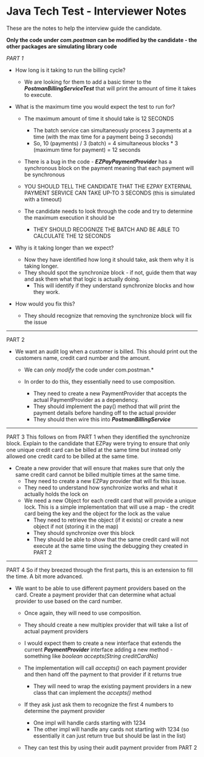 # Java Tech Test - Interviewer Notes

These are the notes to help the interview guide the candidate.

**Only the code under _com.postman_ can be modified by the candidate - the other packages are simulating library code**

_PART 1_

* How long is it taking to run the billing cycle?

  * We are looking for them to add a basic timer to the _**PostmanBillingServiceTest**_ that will print the amount of time it takes to execute.

* What is the maximum time you would expect the test to run for?

  * The maximum amount of time it should take is 12 SECONDS
    * The batch service can simultaneously process 3 payments at a time (with the max time for a payment being 3 seconds)
    * So, 10 (payments) / 3 (batch) = 4 simultaneous blocks * 3 (maximum time for payment) = 12 seconds

  * There is a bug in the code - _**EZPayPaymentProvider**_ has a synchronous block on the payment meaning that each payment will be synchronous

  * YOU SHOULD TELL THE CANDIDATE THAT THE EZPAY EXTERNAL PAYMENT SERVICE CAN TAKE UP-TO 3 SECONDS (this is simulated with a timeout)
  * The candidate needs to look through the code and try to determine the maximum execution it should be
    * THEY SHOULD RECOGNIZE THE BATCH AND BE ABLE TO CALCULATE THE 12 SECONDS

* Why is it taking longer than we expect?
  * Now they have identified how long it should take, ask them why it is taking longer.
  * They should spot the synchronize block - if not, guide them that way and ask them what that logic is actually doing.
    * This will identify if they understand synchronize blocks and how they work.

* How would you fix this?
  * They should recognize that removing the synchronize block will fix the issue

***

PART 2
* We want an audit log when a customer is billed. This should print out the customers name, credit card number and the amount. 
  * We can *only modify* the code under com.postman.*
  
  * In order to do this, they essentially need to use composition.
    * They need to create a new PaymentProvider that accepts the actual PaymentProvider as a dependency. 
    * They should implement the pay() method that will print the payment details before handing off to the actual provider
    * They should then wire this into _**PostmanBillingService**_

***

PART 3
This follows on from PART 1 when they identified the synchronize block. Explain to the candidate that EZPay were trying to ensure that only one unique credit card can be billed at the same time but instead only allowed one credit card to be billed at the same time. 

  * Create a new provider that will ensure that makes sure that only the same credit card cannot be billed multiple times at the same time.
    * They need to create a new EZPay provider that will fix this issue.
    * They need to understand how synchronize works and what it actually holds the lock on
    * We need a new Object for each credit card that will provide a unique lock. This is a simple implementation that will use a map - the credit card being the key and the object for the lock as the value
      * They need to retrieve the object (if it exists) or create a new object if not (storing it in the map)
      * They should synchronize over this block
      * They should be able to show that the same credit card will not execute at the same time using the debugging they created in PART 2

***

PART 4
So if they breezed through the first parts, this is an extension to fill the time. A bit more advanced.

* We want to be able to use different payment providers based on the card. Create a payment provider that can determine what actual provider to use based on the card number.

  * Once again, they will need to use composition.
  * They should create a new multiplex provider that will take a list of actual payment providers
  * I would expect them to create a new interface that extends the current _**PaymentProvider**_ interface adding a new method - something like _boolean accepts(String creditCardNo)_
  * The implementation will call _accepts()_ on each payment provider and then hand off the payment to that provider if it returns true
    * They will need to wrap the existing payment providers in a new class that can implement the _accepts()_ method
  * If they ask just ask them to recognize the first 4 numbers to determine the payment provider
    * One impl will handle cards starting with 1234
    * The other impl will handle any cards not starting with 1234 (so essentially it can just return true but should be last in the list)

  * They can test this by using their audit payment provider from PART 2